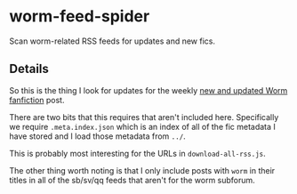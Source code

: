 # worm-feed-spider

Scan worm-related RSS feeds for updates and new fics.

## Details

So this is the thing I look for updates for the
weekly [new and updated Worm fanfiction](github.com/iarna/worm-whats-new)
post.

There are two bits that this requires that aren't included here. 
Specifically we require `.meta.index.json` which is an index of all of the
fic metadata I have stored and I load those metadata from `../`.

This is probably most interesting for the URLs in `download-all-rss.js`. 

The other thing worth noting is that I only include posts with `worm` in their
titles in all of the sb/sv/qq feeds that aren't for the worm subforum.
